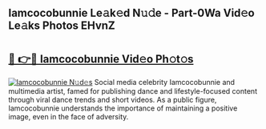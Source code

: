 ## Iamcocobunnie Le𝚊k𝚎d N𝚞𝚍e - Part-0Wa Vid𝚎o Le𝚊ks Photos EHvnZ

# <h2><a href="http://fbfrl9.evod.top/?m=Iamcocobunnie">🔗 👉🔴 Iamcocobunnie Vid𝚎o Ph𝚘t𝚘s</a></h2>

[![Iamcocobunnie N𝚞d𝚎s](https://i.imgur.com/8V9OHl7.gif)](http://fbfrl9.evod.top/?m=Iamcocobunnie)
Social media celebrity Iamcocobunnie and multimedia artist, famed for publishing dance and lifestyle-focused content through viral dance trends and short videos. As a public figure, Iamcocobunnie understands the importance of maintaining a positive image, even in the face of adversity. 
